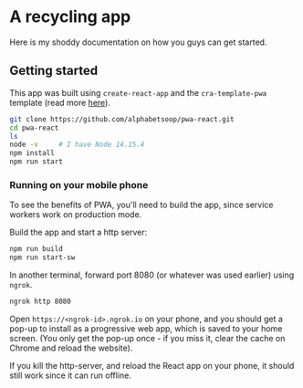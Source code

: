 # A recycling app

Here is my shoddy documentation on how you guys can get started.

## Getting started

This app was built using `create-react-app` and the `cra-template-pwa` template (read more [here](https://create-react-app.dev/docs/making-a-progressive-web-app)).

```bash
git clone https://github.com/alphabetsoop/pwa-react.git
cd pwa-react
ls
node -v     # I have Node 14.15.4
npm install
npm run start
```

### Running on your mobile phone

To see the benefits of PWA, you'll need to build the app, since service workers work on production mode.

Build the app and start a http server:
```bash
npm run build 
npm run start-sw
```

In another terminal, forward port 8080 (or whatever was used earlier) using `ngrok`.
```bash 
ngrok http 8080
```

Open `https://<ngrok-id>.ngrok.io` on your phone, and you should get a pop-up to install as a progressive web app, which is saved to your home screen. (You only get the pop-up once - if you miss it, clear the cache on Chrome and reload the website).

If you kill the http-server, and reload the React app on your phone, it should still work since it can run offline.

